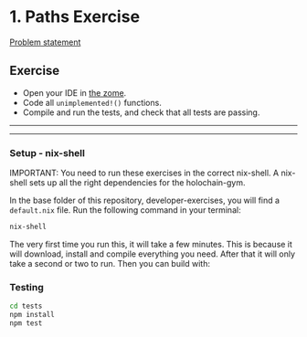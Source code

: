 # 1. Paths Exercise

[Problem statement](https://holochain-gym.github.io/developers/intermediate/paths/)

## Exercise

- Open your IDE in [the zome](/intermediate/1.paths/zomes/exercise).
- Code all `unimplemented!()` functions.
- Compile and run the tests, and check that all tests are passing.

---

---

### Setup - nix-shell
IMPORTANT: You need to run these exercises in the correct nix-shell.
A nix-shell sets up all the right dependencies for the holochain-gym.

In the base folder of this repository, developer-exercises, you will find
a `default.nix` file. Run the following command in your terminal:

```bash
nix-shell
```
The very first time you run this, it will take a few minutes.
This is because it will download, install and compile everything you need. After that it will only take a second or two to run.
Then you can build with:


### Testing

```bash
cd tests
npm install
npm test
```